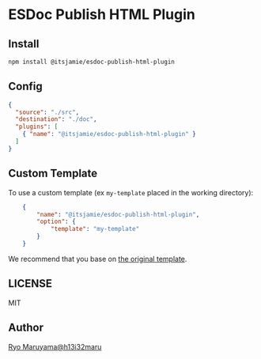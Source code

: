 # ESDoc Publish HTML Plugin
## Install
```bash
npm install @itsjamie/esdoc-publish-html-plugin
```

## Config
```json
{
  "source": "./src",
  "destination": "./doc",
  "plugins": [
    { "name": "@itsjamie/esdoc-publish-html-plugin" }
  ]
}
```

## Custom Template
To use a custom template (ex `my-template` placed in the working directory):
```json
    {
        "name": "@itsjamie/esdoc-publish-html-plugin", 
        "option": {
            "template": "my-template"
        }
    }
```

We recommend that you base on [the original template](https://github.com/esdoc/esdoc-plugins/tree/master/esdoc-publish-html-plugin/src/Builder/template).

## LICENSE
MIT

## Author
[Ryo Maruyama@h13i32maru](https://github.com/h13i32maru)
